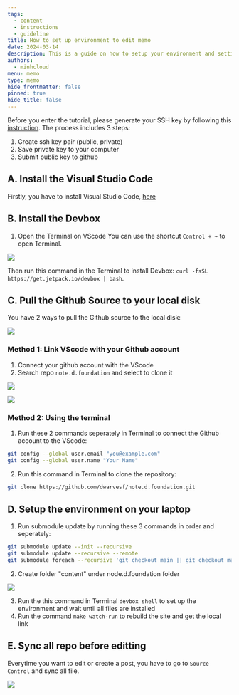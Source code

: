 ```yaml
---
tags:
  - content
  - instructions
  - guideline
title: How to set up environment to edit memo
date: 2024-03-14
description: This is a guide on how to setup your environment and settings to push content to our notes website, memo.d.foundation.
authors:
  - minhcloud
menu: memo
type: memo
hide_frontmatter: false
pinned: true
hide_title: false
---
```

Before you enter the tutorial, please generate your SSH key by following this [instruction](https://g.co/gemini/share/3972239af940). The process includes 3 steps:
1. Create ssh key pair (public, private)
2. Save private key to your computer
3. Submit public key to github

## A. Install the Visual Studio Code
Firstly, you have to install Visual Studio Code, [here](https://code.visualstudio.com/)

## B. Install the Devbox
1. Open the Terminal on VScode
You can use the shortcut `Control + ~` to open Terminal.

![](assets/how-to-set-up-environment-for-editing-memo_how-to-set-up-environment-for-editing-memo_bed95d63218ec145199cb308295a2d1e_md5.webp)

Then run this command in the Terminal to install Devbox: `curl -fsSL https://get.jetpack.io/devbox | bash`.

## C. Pull the Github Source to your local disk 
You have 2 ways to pull the Github source to the local disk:

![](assets/how-to-set-up-environment-for-editing-memo_how-to-set-up-environment-for-editing-memo_6f5e3e3ea3303c26882261367dba3c62_md5.webp)

### Method 1: Link VScode with your Github account
1. Connect your github account with the VScode
2. Search repo `note.d.foundation` and select to clone it

![](assets/how-to-set-up-environment-for-editing-memo_how-to-set-up-environment-for-editing-memo_7d30564bb35c4e7a84ab25efb9863eea_md5.webp)

![](assets/how-to-set-up-environment-for-editing-memo_how-to-set-up-environment-for-editing-memo_23304a379655d944f94067137b95bae3_md5.webp)

### Method 2: Using the terminal 
1. Run these 2 commands seperately in Terminal to connect the Github account to the VScode:
```sh
git config --global user.email "you@example.com"
git config --global user.name "Your Name"
```
2. Run this command in Terminal to clone the repository:
```sh
git clone https://github.com/dwarvesf/note.d.foundation.git
```

## D. Setup the environment on your laptop

1. Run submodule update by running these 3 commands in order and seperately:
```sh
git submodule update --init --recursive
git submodule update --recursive --remote
git submodule foreach --recursive 'git checkout main || git checkout master
```

2. Create folder "content" under node.d.foundation folder

![](assets/how-to-set-up-environment-for-editing-memo_how-to-set-up-environment-for-editing-memo_8d8eabbbf8f91851e67750ab1d10138e_md5.webp)

3. Run the this command in Terminal `devbox shell` to set up the environment and wait until all files are installed
4. Run the command `make watch-run` to rebuild the site and get the local link

## E. Sync all repo before editting 
Everytime you want to edit or create a post, you have to go to `Source Control` and sync all file. 

![](assets/how-to-set-up-environment-for-editing-memo_how-to-set-up-environment-for-editing-memo_232066febea0d05095e93d6fe091eae1_md5.webp)
